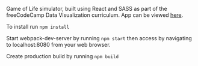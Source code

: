 Game of Life simulator, built using React and SASS as part of the freeCodeCamp Data Visualization curriculum. App can be viewed [here](https://matt2112.github.io/game-of-life/).

To install run ````npm install````

Start webpack-dev-server by running ````npm start```` then access by navigating to localhost:8080 from your web browser.

Create production build by running ````npm build````